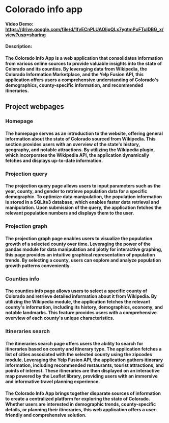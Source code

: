# Colorado info app
#### Video Demo:  <https://drive.google.com/file/d/1fvECnPLUAOIjpQLx7ygtmPuFTulDBG_x/view?usp=sharing>
#### Description:
#### The Colorado Info App is a web application that consolidates information from various online sources to provide valuable insights into the state of Colorado and its counties. By leveraging data from Wikipedia, the Colorado Information Marketplace, and the Yelp Fusion API, this application offers users a comprehensive understanding of Colorado's demographics, county-specific information, and recommended itineraries.

## Project webpages
### Homepage
#### The homepage serves as an introduction to the website, offering general information about the state of Colorado sourced from Wikipedia. This section provides users with an overview of the state's history, geography, and notable attractions. By utilizing the Wikipedia plugin, which incorporates the Wikipedia API, the application dynamically fetches and displays up-to-date information.
### Projection query
#### The projection query page allows users to input parameters such as the year, county, and gender to retrieve population data for a specific demographic. To optimize data manipulation, the population information is stored in a SQLite3 database, which enables faster data retrieval and manipulation. Upon submission of the query, the application fetches the relevant population numbers and displays them to the user.
### Projection graph
#### The projection graph page enables users to visualize the population growth of a selected county over time. Leveraging the power of the pandas module for data manipulation and plotly for interactive graphing, this page provides an intuitive graphical representation of population trends. By selecting a county, users can explore and analyze population growth patterns conveniently.
### Counties info
#### The counties info page allows users to select a specific county of Colorado and retrieve detailed information about it from Wikipedia. By utilizing the Wikipedia module, the application fetches the relevant county's information, including its history, demographics, economy, and notable landmarks. This feature provides users with a comprehensive overview of each county's unique characteristics.
### Itineraries search
#### The itineraries search page offers users the ability to search for itineraries based on county and itinerary type. The application fetches a list of cities associated with the selected county using the zipcodes module. Leveraging the Yelp Fusion API, the application gathers itinerary information, including recommended restaurants, tourist attractions, and points of interest. These itineraries are then displayed on an interactive map powered by the Leaflet library, providing users with an immersive and informative travel planning experience.

#### The Colorado Info App brings together disparate sources of information to create a centralized platform for exploring the state of Colorado. Whether users are interested in demographic trends, county-specific details, or planning their itineraries, this web application offers a user-friendly and comprehensive solution.

